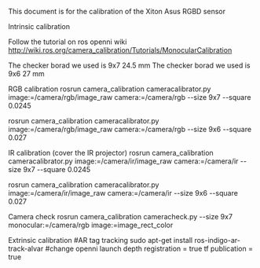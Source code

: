 This document is for the calibration of the Xiton Asus RGBD sensor

Intrinsic calibration

Follow the tutorial on ros openni wiki
http://wiki.ros.org/camera_calibration/Tutorials/MonocularCalibration

The checker borad we used is 9x7 24.5 mm
The checker borad we used is 9x6 27 mm

RGB calibration
rosrun camera_calibration cameracalibrator.py image:=/camera/rgb/image_raw camera:=/camera/rgb --size 9x7 --square 0.0245

rosrun camera_calibration cameracalibrator.py image:=/camera/rgb/image_raw camera:=/camera/rgb --size 9x6 --square 0.027

IR calibration (cover the IR projector)
rosrun camera_calibration cameracalibrator.py image:=/camera/ir/image_raw camera:=/camera/ir --size 9x7 --square 0.0245

rosrun camera_calibration cameracalibrator.py image:=/camera/ir/image_raw camera:=/camera/ir --size 9x6 --square 0.027

Camera check
rosrun camera_calibration cameracheck.py --size 9x7 monocular:=/camera/rgb image:=image_rect_color

Extrinsic calibration
#AR tag tracking
sudo apt-get install ros-indigo-ar-track-alvar
#change openni launch 
depth registration = true
tf publication = true